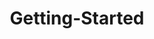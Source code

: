 ---
layout: post
title: Getting-Started
description: getting started
platform: aspnet-core
control: Autocomplete 
documentation: ug
---